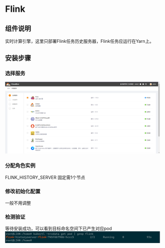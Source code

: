 # Flink

## 组件说明

实时计算引擎，这里只部署Flink任务历史服务器，Flink任务应运行在Yarn上。

## 安装步骤

### 选择服务

![图片.png](../images/v2/flink-choose.png)

### 分配角色实例

FLINK_HISTORY_SERVER 固定需1个节点

### 修改初始化配置

一般不用调整

### 检测验证

等待安装成功，可以看到目标命名空间下已产生对应pod
![图片.png](../images/v2/flink-check.png)